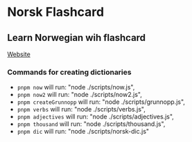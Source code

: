 # Norsk Flashcard

## Learn Norwegian wih flashcard

[Website](https://norske-flashcard.codewithshin.com/)

### Commands for creating dictionaries

- `pnpm now` will run: "node ./scripts/now.js",
- `pnpm now2` will run: "node ./scripts/now2.js",
- `pnpm createGrunnopp` will run: "node ./scripts/grunnopp.js",
- `pnpm verbs` will run: "node ./scripts/verbs.js",
- `pnpm adjectives` will run: "node ./scripts/adjectives.js",
- `pnpm thousand` will run: "node ./scripts/thousand.js",
- `pnpm dic` will run: "node ./scripts/norsk-dic.js"
